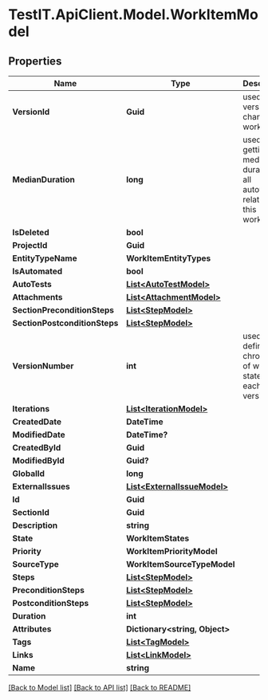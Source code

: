 # TestIT.ApiClient.Model.WorkItemModel

## Properties

Name | Type | Description | Notes
------------ | ------------- | ------------- | -------------
**VersionId** | **Guid** | used for versioning changes in workitem | 
**MedianDuration** | **long** | used for getting a median duration of all autotests related to this workitem | 
**IsDeleted** | **bool** |  | 
**ProjectId** | **Guid** |  | 
**EntityTypeName** | **WorkItemEntityTypes** |  | 
**IsAutomated** | **bool** |  | 
**AutoTests** | [**List&lt;AutoTestModel&gt;**](AutoTestModel.md) |  | [optional] 
**Attachments** | [**List&lt;AttachmentModel&gt;**](AttachmentModel.md) |  | [optional] 
**SectionPreconditionSteps** | [**List&lt;StepModel&gt;**](StepModel.md) |  | [optional] 
**SectionPostconditionSteps** | [**List&lt;StepModel&gt;**](StepModel.md) |  | [optional] 
**VersionNumber** | **int** | used for define chronology of workitem state in each version | 
**Iterations** | [**List&lt;IterationModel&gt;**](IterationModel.md) |  | [optional] 
**CreatedDate** | **DateTime** |  | 
**ModifiedDate** | **DateTime?** |  | [optional] 
**CreatedById** | **Guid** |  | 
**ModifiedById** | **Guid?** |  | [optional] 
**GlobalId** | **long** |  | 
**ExternalIssues** | [**List&lt;ExternalIssueModel&gt;**](ExternalIssueModel.md) |  | 
**Id** | **Guid** |  | 
**SectionId** | **Guid** |  | 
**Description** | **string** |  | [optional] 
**State** | **WorkItemStates** |  | 
**Priority** | **WorkItemPriorityModel** |  | 
**SourceType** | **WorkItemSourceTypeModel** |  | 
**Steps** | [**List&lt;StepModel&gt;**](StepModel.md) |  | 
**PreconditionSteps** | [**List&lt;StepModel&gt;**](StepModel.md) |  | 
**PostconditionSteps** | [**List&lt;StepModel&gt;**](StepModel.md) |  | 
**Duration** | **int** |  | 
**Attributes** | **Dictionary&lt;string, Object&gt;** |  | 
**Tags** | [**List&lt;TagModel&gt;**](TagModel.md) |  | 
**Links** | [**List&lt;LinkModel&gt;**](LinkModel.md) |  | 
**Name** | **string** |  | 

[[Back to Model list]](../README.md#documentation-for-models) [[Back to API list]](../README.md#documentation-for-api-endpoints) [[Back to README]](../README.md)

